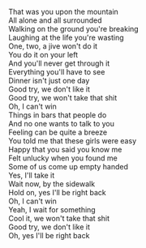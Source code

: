 That was you upon the mountain <br>
All alone and all surrounded <br>
Walking on the ground you're breaking <br>
Laughing at the life you're wasting <br>
One, two, a jive won't do it <br>
You do it on your left <br>
And you'll never get through it <br>
Everything you'll have to see <br>
Dinner isn't just one day <br>
Good try, we don't like it <br>
Good try, we won't take that shit <br>
Oh, I can't win <br>
Things in bars that people do <br>
And no one wants to talk to you <br>
Feeling can be quite a breeze <br>
You told me that these girls were easy <br>
Happy that you said you know me <br>
Felt unlucky when you found me <br>
Some of us come up empty handed <br>
Yes, I'll take it <br>
Wait now, by the sidewalk <br>
Hold on, yes I'll be right back <br>
Oh, I can't win <br>
Yeah, I wait for something <br>
Cool it, we won't take that shit <br>
Good try, we don't like it <br>
Oh, yes I'll be right back <br>
